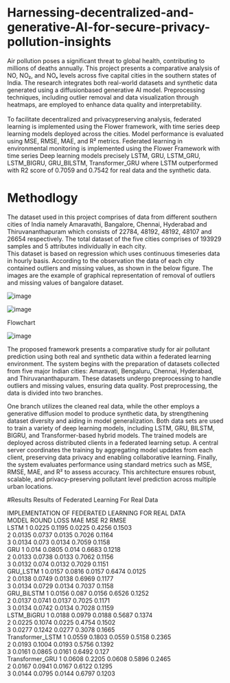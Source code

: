 # Harnessing-decentralized-and-generative-AI-for-secure-privacy-pollution-insights
 Air pollution poses a significant threat to global health, contributing to millions of deaths annually. This project presents a comparative analysis of NO, NO₂, and NOₓ levels across five capital cities in the southern states of India. The research integrates both real-world datasets and synthetic data generated using a diffusionbased generative AI model. Preprocessing techniques, including outlier removal and data visualization through heatmaps, are employed to enhance data quality and interpretability.<br>      
     To facilitate decentralized and privacypreserving analysis, federated learning is implemented using the Flower framework, with time series deep learning models deployed across the cities. Model performance is evaluated using MSE, RMSE, MAE, and R² metrics. Federated learning in environmental monitoring is implemented using the Flower Framework with time series Deep learning models precisely LSTM, GRU, LSTM_GRU, LSTM_BIGRU, GRU_BILSTM, Transformer_GRU where LSTM outperformed with R2 score of 0.7059 and 0.7542 for real data and the synthetic data. 
# Methodlogy
 The dataset used in this project comprises of data from different southern cities of India namely Amaravathi, Bangalore, Chennai, Hyderabad and Thiruvananthapuram which consists of 22784, 48192, 48192, 48107 and 26654 respectively. The total dataset of the five cities comprises of 193929 samples and 5 attributes individually in each city. <br>
      This dataset is based on regression which uses continuous timeseries data in hourly basis. According to the observation the data of each city contained outliers and missing values, as 
shown in the below figure. The images are the example of graphical representation of removal of outliers and missing values of bangalore dataset.

![image](https://github.com/user-attachments/assets/6941ac7b-48bd-4e60-8dea-c3b80f390b56)

![image](https://github.com/user-attachments/assets/fdafc92d-f9be-4aca-b9c6-f2673864f2ad)

Flowchart

![image](https://github.com/user-attachments/assets/c4afefa0-6e2f-415c-949a-b801689d257d)

The proposed framework presents a comparative  study for air pollutant prediction using both real and synthetic data within a federated learning environment. The system begins with the preparation of datasets collected from five major Indian cities: Amaravati, Bengaluru, Chennai, Hyderabad, and Thiruvananthapuram. These datasets undergo preprocessing to handle outliers and missing values, ensuring data quality. Post preprocessing, the data is divided into two branches. 

One branch utilizes the cleaned real data, while the other employs a generative diffusion model to produce synthetic data, by strengthening dataset diversity and aiding in model generalization. Both data sets are used to train a variety of deep learning models, including LSTM, GRU, BILSTM, BIGRU, and Transformer-based hybrid models. The trained models are deployed across distributed clients in a federated learning setup. A central server coordinates the training by aggregating model updates from each client, preserving data privacy and enabling collaborative learning. Finally, the system evaluates performance using standard metrics such as MSE, RMSE, MAE, and R² to assess accuracy. This architecture ensures robust, scalable, and privacy-preserving pollutant level prediction across multiple urban locations.

#Results
Results of Federated Learning For Real Data

IMPLEMENTATION OF FEDERATED LEARNING FOR REAL DATA<br>
MODEL	      ROUND	LOSS	MAE	MSE	R2	RMSE<br>
LSTM	       1	0.0225	0.1195	0.0225	0.4256	0.1503<br>
	       2	0.0135	0.0737	0.0135	0.7026	0.1164<br>
	       3	0.0134	0.073	0.0134	0.7059	0.1158<br>
GRU	       1	0.014	0.0805	0.014	0.6683	0.1218<br>
	       2	0.0133	0.0738	0.0133	0.7062	0.1156<br>
	       3	0.0132	0.074	0.0132	0.7029	0.1151<br>
GRU_LSTM       1	0.0157	0.0816	0.0157	0.6474	0.0125<br>
	       2	0.0138	0.0749	0.0138	0.6969	0.1177<br>
	       3	0.0134	0.0729	0.0134	0.7037	0.1158<br>
GRU_BiLSTM     1	0.0156	0.087	0.0156	0.6526	0.1252<br>
	       2	0.0137	0.0741	0.0137	0.7025	0.1171<br>
	       3	0.0134	0.0742	0.0134	0.7028	0.1159<br>
LSTM_BiGRU     1	0.0188	0.0979	0.0188	0.5687	0.1374<br>
	       2	0.0225	0.1074	0.0225	0.4754	0.1502<br>
	       3	0.0277	0.1242	0.0277	0.3078	0.1665<br>
Transformer_LSTM 1      0.0559	0.1803	0.0559	0.5158	0.2365<br>
	       2	0.0193	0.1004	0.0193	0.5756	0.1392<br>
	       3	0.0161	0.0865	0.0161	0.6492	0.127<br>
Transformer_GRU	1	0.0608	0.2205	0.0608	0.5896	0.2465<br>
	       2	0.0167	0.0941	0.0167	0.6122	0.1295<br>
	       3	0.0144	0.0795	0.0144	0.6797	0.1203<br>
